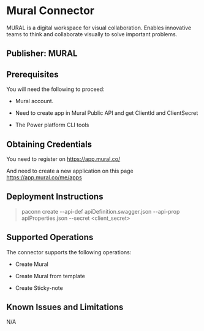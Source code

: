 # Mural Connector

MURAL is a digital workspace for visual collaboration. Enables innovative teams to think and collaborate visually to solve important problems.

## Publisher: MURAL

## Prerequisites

You will need the following to proceed:

* Mural account.

* Need to create app in Mural Public API and get ClientId and ClientSecret

* The Power platform CLI tools

## Obtaining Credentials

You need to register on https://app.mural.co/

And need to create a new application on this page https://app.mural.co/me/apps

## Deployment Instructions

> paconn create --api-def apiDefinition.swagger.json --api-prop apiProperties.json --secret <client_secret>

## Supported Operations

The connector supports the following operations:

* Create Mural
  
* Create Mural from template
  
* Create Sticky-note

## Known Issues and Limitations

N/A
